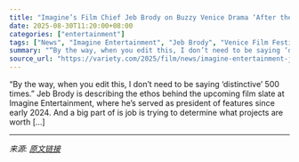 ```yaml
---
title: "Imagine’s Film Chief Jeb Brody on Buzzy Venice Drama ‘After the Hunt’ and Why Making Movies That Resonate Has Never Been Harder"
date: 2025-08-30T11:20:00+08:00
categories: ["entertainment"]
tags: ["News", "Imagine Entertainment", "Jeb Brody", "Venice Film Festival"]
summary: "“By the way, when you edit this, I don’t need to be saying ‘distinctive’ 500 times.” Jeb Brody is describing the ethos behind the upcoming film slate at Imagine Entertainment, where he’s served as pre"
source_url: "https://variety.com/2025/film/news/imagine-entertainment-jeb-brody-after-hunt-film-slate-1236495131/"
---
```


“By the way, when you edit this, I don’t need to be saying ‘distinctive’ 500 times.” Jeb Brody is describing the ethos behind the upcoming film slate at Imagine Entertainment, where he’s served as president of features since early 2024. And a big part of is job is trying to determine what projects are worth [&#8230;]

---

*来源: [原文链接](https://variety.com/2025/film/news/imagine-entertainment-jeb-brody-after-hunt-film-slate-1236495131/)*
